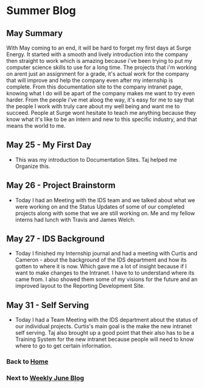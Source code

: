 # Summer Blog

## May Summary

With May coming to an end, it will be hard to forget my first days at Surge Energy. It started with a smooth and lively introduction into the company then straight to work which is amazing because i've been trying to put my computer science skills to use for a long time. The projects that i'm working on arent just an assignment for a grade, it's actual work for the company that will improve and help the company even after my internship is complete. From this documentation site to the company intranet page, knowing what I do will be apart of the company makes me want to try even harder. From the people i've met aloog the way, it's easy for me to say that the people I work with truly care about my well being and want me to succeed. People at Surge wont hesitate to teach me anything because they know what it's like to be an intern and new to this specific industry, and that means the world to me.

## May 25 - My First Day

- This was my introduction to Documentation Sites. Taj helped me Organize this.

## May 26 - Project Brainstorm

- Today I had an Meeting with the IDS team and we talked about what we were working on and the Status Updates of some of our completed projects along with some that we are still working on. Me and my fellow interns had lunch with Travis and James Welch.

## May 27 - IDS Background

- Today I finished my Internship journal and had a meeting with Curtis and Cameron - about the background of the IDS department and how its gotten to where it is now. Which gave me a lot of insight because if I want to make changes to the Intranet. I have to to understand where its came from. I also showed them some of my visions for the future and an improved layout to the Reporting Development Site.

## May 31 - Self Serving

- Today I had a Team Meeting with the IDS department about the status of our individual projects. Curtis's main goal is the make the new intranet self serving. Taj also brought up a good point that their also has to be a Training System for the new intranet because people will need to know where to go to get certain information.

### Back to [Home](/)

### Next to [Weekly June Blog](/blog/june/)

